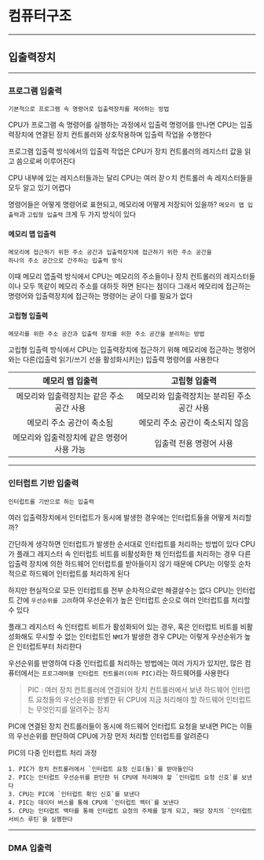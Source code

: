 # 컴퓨터구조
---
## 입출력장치
---
### 프로그램 입출력
```
기본적으로 프로그램 속 명령어로 입출력장치를 제어하는 방법
```
CPU가 프로그램 속 명령어를 실행하는 과정에서 입출력 명령어를 만나면 CPU는 입출력장치에 연결된 장치 컨트롤러와 상호작용하며 입출력 작업을 수행한다

프로그램 입출력 방식에서의 입출력 작업은 CPU가 장치 컨트롤러의 레지스터 값을 읽고 씀으로써 이루어진다

CPU 내부에 있는 레지스터들과는 달리 CPU는 여러 잗ㅇ치 컨트롤러 속 레지스터들을 모두 알고 있기 어렵다

명령어들은 어떻게 명령어로 표현되고, 메모리에 어떻게 저장되어 있을까?
`메모리 맵 입출력`과 `고립형 입출력` 크게 두 가지 방식이 있다

#### 메모리 맵 입출력
```
메모리에 접근하기 위한 주소 공간과 입출력장치에 접근하기 위한 주소 공간을 
하나의 주소 공간으로 간주하는 입출력 방식
```

이때 메모리 앱출력 방식에서 CPU는 메모리의 주소들이나 장치 컨트롤러의 레지스터들이나 모두 똑같이 메모리 주소를 대하듯 하면 된다는 점이다
그래서 메모리에 접근하는 명령어와 입출력장치에 접근하는 명령어는 굳이 다를 필요가 없다

#### 고립형 입출력
```
메모리를 위한 주소 공간과 입출력 장치를 위한 주소 공간을 분리하는 방법
```

고립형 입출력 방식에서 CPU는 입출력장치에 접근하기 위해 메모리에 접근하는 명령어와는 다른(입출력 읽기/쓰기 선을 활성화시키는) 입출력 명령어를 사용한다

|메모리 맵 입출력|고립형 입출력|
|:-----:|:-----:|
|메모리와 입출력장치는 같은 주소 공간 사용|메모리와 입출력장치는 분리된 주소 공간 사용|
|메모리 주소 공간이 축소됨|메모리 주소 공간이 축소되지 않음|
|메모리와 입출력장치에 같은 명령어 사용 가능|입출력 전용 명령어 사용|

---
### 인터럽트 기반 입출력
```
인터럽트를 기반으로 하는 입출력
```

여러 입출력장치에서 인터럽트가 동시에 발생한 경우에는 인터럽트들을 어떻게 처리할까?

간단하게 생각하면 인터럽트가 발생한 순서대로 인터럽트를 처리하는 방법이 있다
CPU가 플래그 레지스터 속 인터럽트 비트를 비활성화한 채 인터럽트를 처리하는 경우 다른 입출력 장치에 의한 하드웨어 인터럽트를 받아들이지 않기 때문에 CPU는 이렇듯 순차적으로 하드웨어 인터럽트를 처리하게 된다

하지만 현실적으로 모든 인터럽트를 전부 순차적으로만 해결살수는 없다
CPU는 인터럽트 간에 `우선순위를 고려`하여 우선순위가 높은 인터럽트 순으로 여러 인터럽트를 처리할 수 있다

플래그 레지스터 속 인터럽트 비트가 활성화되어 있는 경우, 혹은 인터럽트 비트를 비활성화해도 무시할 수 없는 인터럽트인 `NMI`가 발생한 경우 CPU는 이렇게 우선순위가 높은 인터럽트부터 처리한다

우선순위를 반영하여 다중 인터럽트를 처리하는 방법에는 여러 가지가 있지만, 많은 컴퓨터에서는 `프로그래머블 인터럽트 컨트롤러(이하 PIC)`라는 하드웨어를 사용한다
> PIC : 여러 장치 컨트롤러에 연결되어 장치 컨트롤러에서 보낸 하드웨어 인터럽트 요청들의 우선순위를 판별한 뒤 CPU에 지금 처리해야 할 하드웨어 인터럽트는 무엇인지를 알려주는 장치

PIC에 연결된 장치 컨트롤러들이 동시에 하드웨어 인터럽트 요청을 보내면 PIC는 이들의 우선순위를 판단하여 CPU에 가장 먼저 처리할 인터럽트를 알려준다

PIC의 다중 인터럽트 처리 과정
```
1. PIC가 장치 컨트롤러에서 `인터럽트 요청 신호(들)`를 받아들인다
2. PIC는 인터럽트 우선순위를 판단한 뒤 CPU에 처리해야 할 `인터럽트 요청 신호`를 보낸다
3. CPU는 PIC에 `인터럽트 확인 신호`를 보낸다
4. PIC는 데이터 버스를 통해 CPU에 `인터럽트 백터`를 보낸다
5. CPU는 인터럽트 백터를 통해 인터럽트 요청의 주체를 알게 되고, 해당 장치의 `인터럽트 서비스 루틴`을 실행한다
```

---
### DMA 입출력
